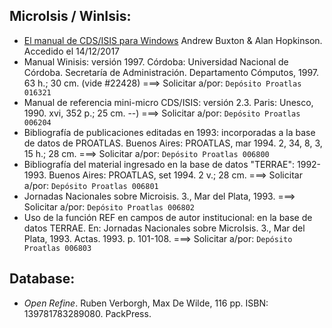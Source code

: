 ## MicroIsis / WinIsis:

* [El manual de CDS/ISIS para Windows](https://eprints.mdx.ac.uk/3077/7/Spanish_Handbook.pdf) Andrew Buxton & Alan Hopkinson. Accedido el 14/12/2017 
* Manual Winisis: versión 1997. Córdoba: Universidad Nacional de Córdoba. Secretaría de Administración. Departamento Cómputos, 1997. 63 h.; 30 cm.  (vide #22428) ===> Solicitar a/por: `Depósito Proatlas 016321`
* Manual de referencia mini-micro CDS/ISIS: versión 2.3. Paris: Unesco, 1990. xvi, 352 p.; 25 cm. --) ===> Solicitar a/por: `Depósito Proatlas 006204`
* Bibliografía de publicaciones editadas en 1993: incorporadas a la base de datos de PROATLAS. Buenos Aires: PROATLAS, mar 1994. 2, 34, 8, 3, 15 h.; 28 cm.  ===> Solicitar a/por: `Depósito Proatlas 006800`
* Bibliografía del material ingresado en la base de datos "TERRAE": 1992-1993. Buenos Aires: PROATLAS, set 1994. 2 v.; 28 cm. ===> Solicitar a/por: `Depósito Proatlas 006801`
* Jornadas Nacionales sobre Microisis. 3., Mar del Plata, 1993. ===> Solicitar a/por: `Depósito Proatlas 006802`
* Uso de la función REF en campos de autor institucional: en la base de datos TERRAE. En: Jornadas Nacionales sobre MicroIsis. 3., Mar del Plata, 1993. Actas. 1993. p. 101-108. ===> Solicitar a/por: `Depósito Proatlas 006803`


## Database:
* _Open Refine_. Ruben Verborgh, Max De Wilde, 116 pp. ISBN: 139781783289080. PackPress.